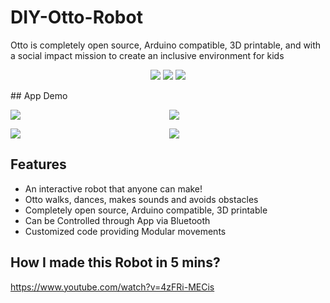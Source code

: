 
# DIY-Otto-Robot

Otto is completely open source, Arduino compatible, 3D printable, and with a social impact mission to create an inclusive environment for kids

<p align="center">
 <img src="https://user-images.githubusercontent.com/22457544/145758828-7d5d1592-b92e-405e-bd2f-a82266c99bf6.gif">
 <img src="https://user-images.githubusercontent.com/22457544/145515964-7a8c8478-45cc-4757-aabb-2ab5efedf0da.gif">
 <img src="https://user-images.githubusercontent.com/22457544/145758682-b810e2f1-1c1c-49cd-a03e-8a1268f2e961.gif">
</p>
## App Demo
<p align="center">
 <img align="left" src="https://user-images.githubusercontent.com/22457544/133878883-c2f314ba-6411-4052-88d0-a5c19a1a32df.gif">
 <img src="https://user-images.githubusercontent.com/22457544/145515537-a5127a39-54b0-43e7-8539-7d250ba32968.gif">
 </p>
 <p align="center">
 <img align="left" src="https://user-images.githubusercontent.com/22457544/133878886-4fbb642b-938a-4396-9f4e-c00a5e8fa7b9.gif">
 <img src="https://user-images.githubusercontent.com/22457544/145515617-352d2f89-6f20-4bce-891a-11065101563a.gif">
 </p>

## Features

- An interactive robot that anyone can make!
- Otto walks, dances, makes sounds and avoids obstacles
- Completely open source, Arduino compatible, 3D printable
- Can be Controlled through App via Bluetooth
- Customized code providing Modular movements


## How I made this Robot in 5 mins? 
https://www.youtube.com/watch?v=4zFRi-MECis







